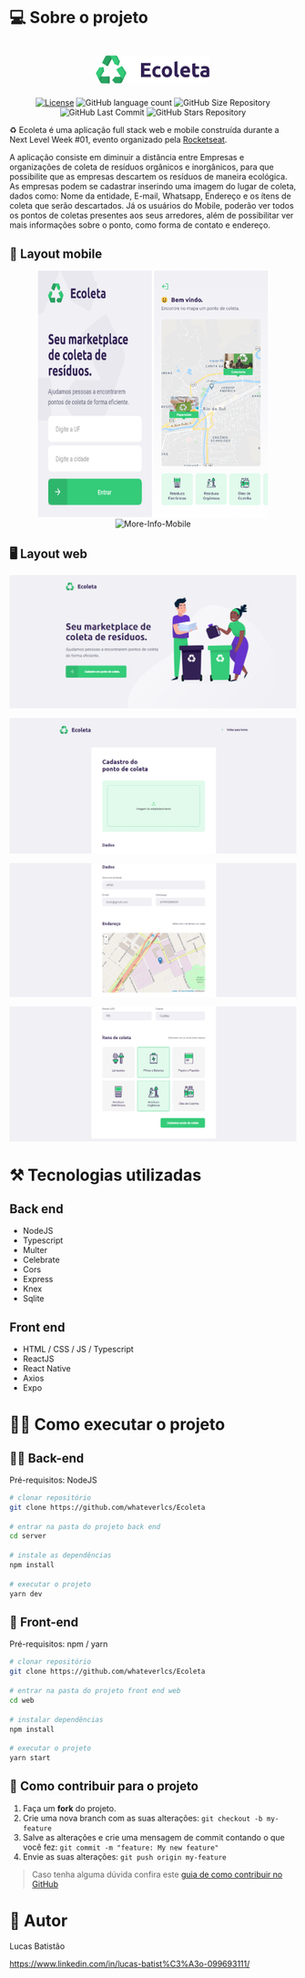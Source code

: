 # 💻 Sobre o projeto

<h1 align="center">
    <img alt="Ecoleta" title="#Logo" src="https://github.com/whateverlcs/Ecoleta/blob/master/web/src/assets/logo.svg" width="200px" />
</h1>

<p align="center">
  <a href="https://github.com/whateverlcs/Ecoleta/blob/master/LICENSE"><img alt="License" src="https://img.shields.io/npm/l/react" /></a>
  
  <img alt="GitHub language count" src="https://img.shields.io/github/languages/count/whateverlcs/Ecoleta?color=green">
  
  <img alt="GitHub Size Repository" src="https://img.shields.io/github/repo-size/whateverlcs/Ecoleta?color=green">
    
  <img alt="GitHub Last Commit" src="https://img.shields.io/github/last-commit/whateverlcs/Ecoleta?color=green">
  
  <img alt="GitHub Stars Repository" src="https://img.shields.io/github/stars/whateverlcs/Ecoleta?style=social">
</p>

♻ Ecoleta é uma aplicação full stack web e mobile construída durante a Next Level Week #01, evento organizado pela [Rocketseat](https://rocketseat.com.br/ "Site da Rocketseat").

A aplicação consiste em diminuir a distância entre Empresas e organizações de coleta de resíduos orgânicos e inorgânicos, para que possibilite que as empresas descartem os resíduos de maneira ecológica. As empresas podem se cadastrar inserindo uma imagem do lugar de coleta, dados como: Nome da entidade, E-mail, Whatsapp, Endereço e os ítens de coleta que serão descartados. Já os usuários do Mobile, poderão ver todos os pontos de coletas presentes aos seus arredores, além de possibilitar ver mais informações sobre o ponto, como forma de contato e endereço.

## 📱 Layout mobile
<p align="center">
  <img alt="Mobile-Login" title="Mobile-Login" src="https://github.com/whateverlcs/Ecoleta/blob/master/assets/mobile-login.png" width="200px" height="433px">
  
  <img alt="Home-Mobile" title="Home-Mobile" src="https://github.com/whateverlcs/Ecoleta/blob/master/assets/home-mobile.png" width="200px">

  <img alt="More-Info-Mobile" title="More-Info-Mobile" src="https://github.com/whateverlcs/Ecoleta/blob/master/assets/detalhes-mobile.svg" width="200px">
</p>

## 🖥 Layout web
![Main](https://github.com/whateverlcs/Ecoleta/blob/master/assets/main.png)

![Register](https://github.com/whateverlcs/Ecoleta/blob/master/assets/register.png)

![Register-2](https://github.com/whateverlcs/Ecoleta/blob/master/assets/register-2.png)

![Register-3](https://github.com/whateverlcs/Ecoleta/blob/master/assets/register-3.png)

# ⚒ Tecnologias utilizadas
## Back end
- NodeJS
- Typescript
- Multer
- Celebrate
- Cors
- Express
- Knex
- Sqlite
## Front end
- HTML / CSS / JS / Typescript
- ReactJS
- React Native
- Axios
- Expo

# 👨‍🔧 Como executar o projeto

## 👨‍💻 Back-end
Pré-requisitos: NodeJS

```bash
# clonar repositório
git clone https://github.com/whateverlcs/Ecoleta

# entrar na pasta do projeto back end
cd server

# instale as dependências
npm install

# executar o projeto
yarn dev
```

## 🎨 Front-end
Pré-requisitos: npm / yarn

```bash
# clonar repositório
git clone https://github.com/whateverlcs/Ecoleta

# entrar na pasta do projeto front end web
cd web

# instalar dependências
npm install

# executar o projeto
yarn start
```

## 🤝 Como contribuir para o projeto

1. Faça um **fork** do projeto.
2. Crie uma nova branch com as suas alterações: `git checkout -b my-feature`
3. Salve as alterações e crie uma mensagem de commit contando o que você fez: `git commit -m "feature: My new feature"`
4. Envie as suas alterações: `git push origin my-feature`
> Caso tenha alguma dúvida confira este [guia de como contribuir no GitHub](https://github.com/firstcontributions/first-contributions)

# 🤵 Autor

Lucas Batistão

https://www.linkedin.com/in/lucas-batist%C3%A3o-099693111/

